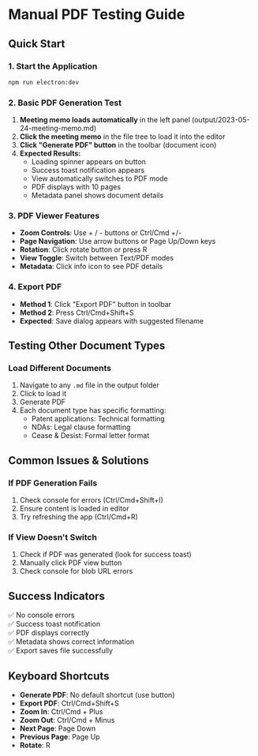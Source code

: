 # Manual PDF Testing Guide

## Quick Start

### 1. Start the Application
```bash
npm run electron:dev
```

### 2. Basic PDF Generation Test
1. **Meeting memo loads automatically** in the left panel (output/2023-05-24-meeting-memo.md)
2. **Click the meeting memo** in the file tree to load it into the editor
3. **Click "Generate PDF" button** in the toolbar (document icon)
4. **Expected Results:**
   - Loading spinner appears on button
   - Success toast notification appears
   - View automatically switches to PDF mode
   - PDF displays with 10 pages
   - Metadata panel shows document details

### 3. PDF Viewer Features
- **Zoom Controls**: Use + / - buttons or Ctrl/Cmd +/-
- **Page Navigation**: Use arrow buttons or Page Up/Down keys
- **Rotation**: Click rotate button or press R
- **View Toggle**: Switch between Text/PDF modes
- **Metadata**: Click info icon to see PDF details

### 4. Export PDF
- **Method 1**: Click "Export PDF" button in toolbar
- **Method 2**: Press Ctrl/Cmd+Shift+S
- **Expected**: Save dialog appears with suggested filename

## Testing Other Document Types

### Load Different Documents
1. Navigate to any `.md` file in the output folder
2. Click to load it
3. Generate PDF
4. Each document type has specific formatting:
   - Patent applications: Technical formatting
   - NDAs: Legal clause formatting
   - Cease & Desist: Formal letter format

## Common Issues & Solutions

### If PDF Generation Fails
1. Check console for errors (Ctrl/Cmd+Shift+I)
2. Ensure content is loaded in editor
3. Try refreshing the app (Ctrl/Cmd+R)

### If View Doesn't Switch
1. Check if PDF was generated (look for success toast)
2. Manually click PDF view button
3. Check console for blob URL errors

## Success Indicators
✅ No console errors  
✅ Success toast notification  
✅ PDF displays correctly  
✅ Metadata shows correct information  
✅ Export saves file successfully  

## Keyboard Shortcuts
- **Generate PDF**: No default shortcut (use button)
- **Export PDF**: Ctrl/Cmd+Shift+S
- **Zoom In**: Ctrl/Cmd + Plus
- **Zoom Out**: Ctrl/Cmd + Minus
- **Next Page**: Page Down
- **Previous Page**: Page Up
- **Rotate**: R 